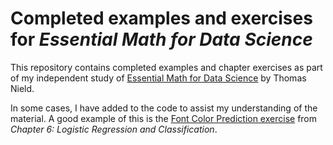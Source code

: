 # Completed examples and exercises for *Essential Math for Data Science*

This repository contains completed examples and chapter exercises as part of my independent study of [Essential Math for Data Science](https://learning.oreilly.com/library/view/essential-math-for/9781098102920/) by Thomas Nield. 

In some cases, I have added to the code to assist my understanding of the material. A good example of this is the [Font Color Prediction exercise](./chapter_6_logistic_regression/chapter_6_exercises/ex_2_confusion_matrix.py) from *Chapter 6: Logistic Regression and Classification*.